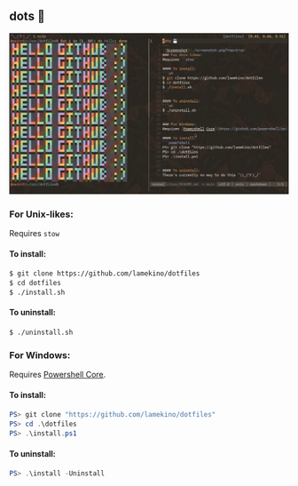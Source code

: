 dots 💾
---
![Screenshot](./screenshot.png?raw=true)
### For Unix-likes:
Requires ``stow``

#### To install:
```sh
$ git clone https://github.com/lamekino/dotfiles
$ cd dotfiles
$ ./install.sh
```

#### To uninstall:
```sh
$ ./uninstall.sh
```

### For Windows:
Requires [Powershell Core](https://github.com/powershell/powershell).

#### To install:
```powershell
PS> git clone "https://github.com/lamekino/dotfiles"
PS> cd .\dotfiles
PS> .\install.ps1
```

#### To uninstall:
```powershell
PS> .\install -Uninstall
```
